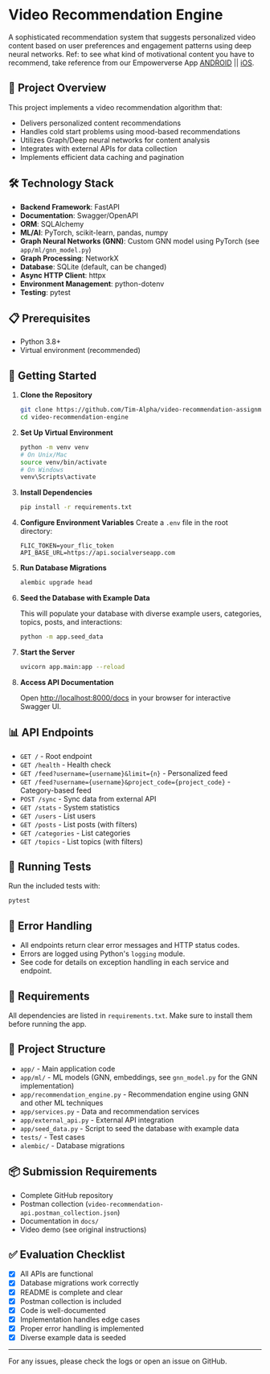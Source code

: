 # Video Recommendation Engine

A sophisticated recommendation system that suggests personalized video content based on user preferences and engagement patterns using deep neural networks. Ref: to see what kind of motivational content you have to recommend, take reference from our Empowerverse App [ANDROID](https://play.google.com/store/apps/details?id=com.empowerverse.app) || [iOS](https://apps.apple.com/us/app/empowerverse/id6449552284).

## 🎯 Project Overview

This project implements a video recommendation algorithm that:

- Delivers personalized content recommendations
- Handles cold start problems using mood-based recommendations
- Utilizes Graph/Deep neural networks for content analysis
- Integrates with external APIs for data collection
- Implements efficient data caching and pagination

## 🛠️ Technology Stack

- **Backend Framework**: FastAPI
- **Documentation**: Swagger/OpenAPI
- **ORM**: SQLAlchemy
- **ML/AI**: PyTorch, scikit-learn, pandas, numpy
- **Graph Neural Networks (GNN)**: Custom GNN model using PyTorch (see `app/ml/gnn_model.py`)
- **Graph Processing**: NetworkX
- **Database**: SQLite (default, can be changed)
- **Async HTTP Client**: httpx
- **Environment Management**: python-dotenv
- **Testing**: pytest

## 📋 Prerequisites

- Python 3.8+
- Virtual environment (recommended)

## 🚀 Getting Started

1. **Clone the Repository**

   ```bash
   git clone https://github.com/Tim-Alpha/video-recommendation-assignment.git
   cd video-recommendation-engine
   ```
2. **Set Up Virtual Environment**

   ```bash
   python -m venv venv
   # On Unix/Mac
   source venv/bin/activate
   # On Windows
   venv\Scripts\activate
   ```
3. **Install Dependencies**

   ```bash
   pip install -r requirements.txt
   ```
4. **Configure Environment Variables**
   Create a `.env` file in the root directory:

   ```env
   FLIC_TOKEN=your_flic_token
   API_BASE_URL=https://api.socialverseapp.com
   ```
5. **Run Database Migrations**

   ```bash
   alembic upgrade head
   ```
6. **Seed the Database with Example Data**

   This will populate your database with diverse example users, categories, topics, posts, and interactions:

   ```bash
   python -m app.seed_data
   ```

7. **Start the Server**

   ```bash
   uvicorn app.main:app --reload
   ```

8. **Access API Documentation**

   Open [http://localhost:8000/docs](http://localhost:8000/docs) in your browser for interactive Swagger UI.

## 📊 API Endpoints

- `GET /` - Root endpoint
- `GET /health` - Health check
- `GET /feed?username={username}&limit={n}` - Personalized feed
- `GET /feed?username={username}&project_code={project_code}` - Category-based feed
- `POST /sync` - Sync data from external API
- `GET /stats` - System statistics
- `GET /users` - List users
- `GET /posts` - List posts (with filters)
- `GET /categories` - List categories
- `GET /topics` - List topics (with filters)

## 🧪 Running Tests

Run the included tests with:

```bash
pytest
```

## 🐞 Error Handling

- All endpoints return clear error messages and HTTP status codes.
- Errors are logged using Python's `logging` module.
- See code for details on exception handling in each service and endpoint.

## 📝 Requirements

All dependencies are listed in `requirements.txt`. Make sure to install them before running the app.

## 📂 Project Structure

- `app/` - Main application code
- `app/ml/` - ML models (GNN, embeddings, see `gnn_model.py` for the GNN implementation)
- `app/recommendation_engine.py` - Recommendation engine using GNN and other ML techniques
- `app/services.py` - Data and recommendation services
- `app/external_api.py` - External API integration
- `app/seed_data.py` - Script to seed the database with example data
- `tests/` - Test cases
- `alembic/` - Database migrations

## 📦 Submission Requirements

- Complete GitHub repository
- Postman collection (`video-recommendation-api.postman_collection.json`)
- Documentation in `docs/`
- Video demo (see original instructions)

## ✅ Evaluation Checklist

- [x] All APIs are functional
- [x] Database migrations work correctly
- [x] README is complete and clear
- [x] Postman collection is included
- [x] Code is well-documented
- [x] Implementation handles edge cases
- [x] Proper error handling is implemented
- [x] Diverse example data is seeded

---

For any issues, please check the logs or open an issue on GitHub.
